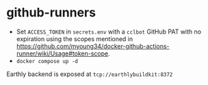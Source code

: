 # github-runners

- Set `ACCESS_TOKEN` in `secrets.env` with a `cclbot` GitHub PAT with no expiration using the scopes mentioned in https://github.com/myoung34/docker-github-actions-runner/wiki/Usage#token-scope.
- `docker compose up -d`

Earthly backend is exposed at `tcp://earthlybuildkit:8372`
